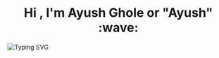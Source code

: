 
<h1 style="text-align:center" ><b>Hi , I'm Ayush Ghole or "Ayush"  :wave: </b></h1>
<div style="text-align:center:>
<a href="https://git.io/typing-svg"><img src="https://readme-typing-svg.demolab.com?font=Fira+Code&weight=900&size=51&pause=1000&center=true&width=1435&height=150&lines=Full+Stack+Developer%2FAspiring+Software+Engineer" alt="Typing SVG" /></a>
</div>
